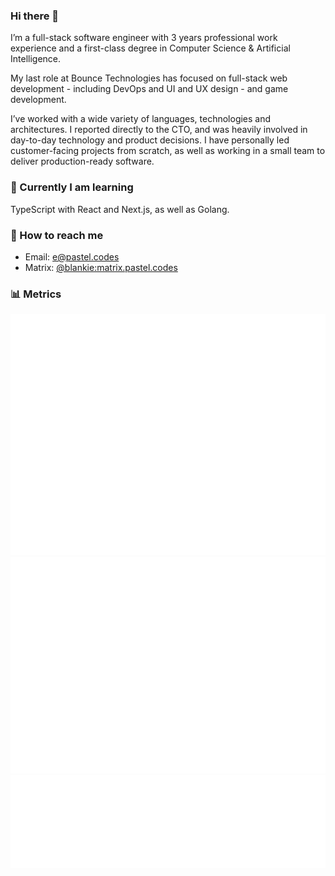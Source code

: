 ### Hi there 👋

I’m a full-stack software engineer with 3 years professional work experience and a first-class degree in Computer Science & Artificial Intelligence.

My last role at Bounce Technologies has focused on full-stack web development - including DevOps and UI and UX design - and game development.

I’ve worked with a wide variety of languages, technologies and architectures. I reported directly to the CTO, and was heavily involved in day-to-day technology and product decisions. I have personally led customer-facing projects from scratch, as well as working in a small team to deliver production-ready software.

### 💭 Currently I am learning

TypeScript with React and Next.js, as well as Golang.

### 💌 How to reach me

- Email: [e@pastel.codes](mailto:e@pastel.codes)
- Matrix: [@blankie:matrix.pastel.codes](https://matrix.to/#/@blankie:matrix.pastel.codes)

<!--
**aurora-dot/aurora-dot** is a ✨ _special_ ✨ repository because its `README.md` (this file) appears on your GitHub profile.

Here are some ideas to get you started:

- 🔭 I’m currently working on ...
- 🌱 I’m currently learning ...
- 👯 I’m looking to collaborate on ...
- 🤔 I’m looking for help with ...
- 💬 Ask me about ...
- 📫 How to reach me: ...
- 😄 Pronouns: ...
- ⚡ Fun fact: ...
-->

### 📊 Metrics

![Metrics](github-metrics.svg)
![Metrics](metrics.plugin.isocalendar.fullyear.svg)
![Metrics](metrics.plugin.languages.recent.svg)
